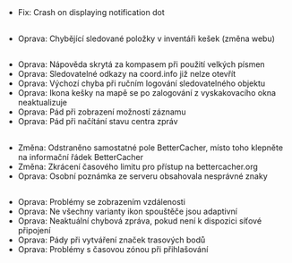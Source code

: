 ##
- Fix: Crash on displaying notification dot

##
- Oprava: Chybějící sledované položky v inventáři kešek (změna webu)

##
- Oprava: Nápověda skrytá za kompasem při použití velkých písmen
- Oprava: Sledovatelné odkazy na coord.info již nelze otevřít
- Oprava: Výchozí chyba při ručním logování sledovatelného objektu
- Oprava: Ikona kešky na mapě se po zalogování z vyskakovacího okna neaktualizuje
- Oprava: Pád při zobrazení možností záznamu
- Oprava: Pád při načítání stavu centra zpráv

##
- Změna: Odstraněno samostatné pole BetterCacher, místo toho klepněte na informační řádek BetterCacher
- Změna: Zkrácení časového limitu pro přístup na bettercacher.org
- Oprava: Osobní poznámka ze serveru obsahovala nesprávné znaky

##
- Oprava: Problémy se zobrazením vzdálenosti
- Oprava: Ne všechny varianty ikon spouštěče jsou adaptivní
- Oprava: Neaktuální chybová zpráva, pokud není k dispozici síťové připojení
- Oprava: Pády při vytváření značek trasových bodů
- Oprava: Problémy s časovou zónou při přihlašování
